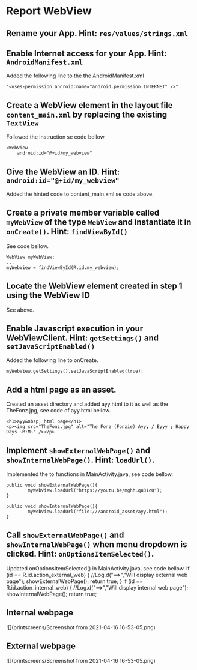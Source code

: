 
# Report WebView ##
## Rename your App. Hint: `res/values/strings.xml`

## Enable Internet access for your App. Hint: `AndroidManifest.xml`
Added the following line to the the AndroidManifest.xml 

    "<uses-permission android:name="android.permission.INTERNET" />"

## Create a WebView element in the layout file `content_main.xml` by replacing the existing `TextView`
Followed the instruction se code bellow.

    <WebView
        android:id="@+id/my_webview"

## Give the WebView an ID. Hint: `android:id="@+id/my_webview"`
Added the hinted code to content_main.xml se code above.

## Create a private member variable called `myWebView` of the type `WebView` and instantiate it in `onCreate()`. Hint: `findViewById()`
See code bellow.
    
    WebView myWebView;
    ...
    myWebView = findViewById(R.id.my_webview);

## Locate the WebView element created in step 1 using the WebView ID
See above.

## Enable Javascript execution in your WebViewClient. Hint: `getSettings()` and `setJavaScriptEnabled()`
Added the following line to onCreate. 

    myWebView.getSettings().setJavaScriptEnabled(true);

## Add a html page as an asset.
Created an asset directory and added ayy.html to it as well as the TheFonz.jpg, see code of ayy.html bellow.

    <h1>ayy&nbsp; html page</h1>
    <p><img src="TheFonz.jpg" alt="The Fonz (Fonzie) Ayyy / Eyyy ; Happy Days ~M:M~" /></p>

## Implement `showExternalWebPage()` and `showInternalWebPage()`. Hint: `loadUrl()`.
Implemented the to functions in MainActivity.java, see code bellow.

    public void showExternalWebPage(){
            myWebView.loadUrl("https://youtu.be/mghhLqu31cQ");
    }

    public void showInternalWebPage(){
            myWebView.loadUrl("file:///android_asset/ayy.html");
    }

## Call `showExternalWebPage()` and `showInternalWebPage()` when menu dropdown is clicked. Hint: `onOptionsItemSelected()`.
Updated onOptionsItemSelected() in MainActivity.java, see code bellow.
        if (id == R.id.action_external_web) {
            //Log.d("==>","Will display external web page");
            showExternalWebPage();
            return true;
        }
        if (id == R.id.action_internal_web) {
            //Log.d("==>","Will display internal web page");
            showInternalWebPage();
            return true;


## Internal webpage
![](printscreens/Screenshot from 2021-04-16 16-53-05.png)

## External webpage
![](printscreens/Screenshot from 2021-04-16 16-53-05.png)


